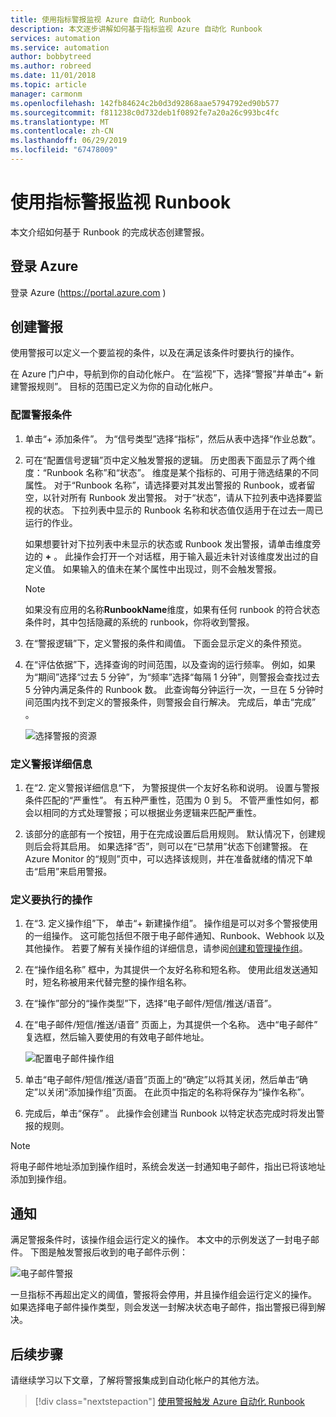 ```yaml
---
title: 使用指标警报监视 Azure 自动化 Runbook
description: 本文逐步讲解如何基于指标监视 Azure 自动化 Runbook
services: automation
ms.service: automation
author: bobbytreed
ms.author: robreed
ms.date: 11/01/2018
ms.topic: article
manager: carmonm
ms.openlocfilehash: 142fb84624c2b0d3d92868aae5794792ed90b577
ms.sourcegitcommit: f811238c0d732deb1f0892fe7a20a26c993bc4fc
ms.translationtype: MT
ms.contentlocale: zh-CN
ms.lasthandoff: 06/29/2019
ms.locfileid: "67478009"
---
```

# <a name="monitoring-runbooks-with-metric-alerts"></a>使用指标警报监视 Runbook

本文介绍如何基于 Runbook 的完成状态创建警报。

## <a name="sign-in-to-azure"></a>登录 Azure

登录 Azure (https://portal.azure.com )

## <a name="create-alert"></a>创建警报

使用警报可以定义一个要监视的条件，以及在满足该条件时要执行的操作。

在 Azure 门户中，导航到你的自动化帐户。 在“监视”下，选择“警报”并单击“+ 新建警报规则”。    目标的范围已定义为你的自动化帐户。

### <a name="configure-alert-criteria"></a>配置警报条件

1. 单击“+ 添加条件”。  为“信号类型”选择“指标”，然后从表中选择“作业总数”。   

2. 可在“配置信号逻辑”页中定义触发警报的逻辑。  历史图表下面显示了两个维度：“Runbook 名称”和“状态”。   维度是某个指标的、可用于筛选结果的不同属性。 对于“Runbook 名称”，请选择要对其发出警报的 Runbook，或者留空，以针对所有 Runbook 发出警报。  对于“状态”，请从下拉列表中选择要监视的状态。  下拉列表中显示的 Runbook 名称和状态值仅适用于在过去一周已运行的作业。

   如果想要针对下拉列表中未显示的状态或 Runbook 发出警报，请单击维度旁边的 **\+** 。 此操作会打开一个对话框，用于输入最近未针对该维度发出过的自定义值。 如果输入的值未在某个属性中出现过，则不会触发警报。

   > [!NOTE]
   > 如果没有应用的名称**RunbookName**维度，如果有任何 runbook 的符合状态条件时，其中包括隐藏的系统的 runbook，你将收到警报。

3. 在“警报逻辑”下，定义警报的条件和阈值。  下面会显示定义的条件预览。

4. 在“评估依据”下，选择查询的时间范围，以及查询的运行频率。  例如，如果为“期间”选择“过去 5 分钟”，为“频率”选择“每隔 1 分钟”，则警报会查找过去 5 分钟内满足条件的 Runbook 数。     此查询每分钟运行一次，一旦在 5 分钟时间范围内找不到定义的警报条件，则警报会自行解决。 完成后，单击“完成”  。

   ![选择警报的资源](./media/automation-alert-activity-log/configure-signal-logic.png)

### <a name="define-alert-details"></a>定义警报详细信息

1. 在“2. 定义警报详细信息“下，  为警报提供一个友好名称和说明。 设置与警报条件匹配的“严重性”。  有五种严重性，范围为 0 到 5。 不管严重性如何，都会以相同的方式处理警报；可以根据业务逻辑来匹配严重性。

1. 该部分的底部有一个按钮，用于在完成设置后启用规则。 默认情况下，创建规则后会将其启用。 如果选择“否”，则可以在“已禁用”状态下创建警报。  在 Azure Monitor 的“规则”页中，可以选择该规则，并在准备就绪的情况下单击“启用”来启用警报。  

### <a name="define-the-action-to-take"></a>定义要执行的操作

1. 在“3. 定义操作组”下，  单击“+ 新建操作组”。  操作组是可以对多个警报使用的一组操作。 这可能包括但不限于电子邮件通知、Runbook、Webhook 以及其他操作。 若要了解有关操作组的详细信息，请参阅[创建和管理操作组](../azure-monitor/platform/action-groups.md)。

1. 在“操作组名称”  框中，为其提供一个友好名称和短名称。 使用此组发送通知时，短名称被用来代替完整的操作组名称。

1. 在“操作”部分的“操作类型”下，选择“电子邮件/短信/推送/语音”。   

1. 在“电子邮件/短信/推送/语音”  页面上，为其提供一个名称。 选中“电子邮件”  复选框，然后输入要使用的有效电子邮件地址。

   ![配置电子邮件操作组](./media/automation-alert-activity-log/add-action-group.png)

1. 单击“电子邮件/短信/推送/语音”页面上的“确定”以将其关闭，然后单击“确定”以关闭“添加操作组”页面。     在此页中指定的名称将保存为“操作名称”。 

1. 完成后，单击“保存”  。 此操作会创建当 Runbook 以特定状态完成时将发出警报的规则。

> [!NOTE]
> 将电子邮件地址添加到操作组时，系统会发送一封通知电子邮件，指出已将该地址添加到操作组。

## <a name="notification"></a>通知

满足警报条件时，该操作组会运行定义的操作。 本文中的示例发送了一封电子邮件。 下图是触发警报后收到的电子邮件示例：

![电子邮件警报](./media/automation-alert-activity-log/alert-email.png)

一旦指标不再超出定义的阈值，警报将会停用，并且操作组会运行定义的操作。 如果选择电子邮件操作类型，则会发送一封解决状态电子邮件，指出警报已得到解决。

## <a name="next-steps"></a>后续步骤

请继续学习以下文章，了解将警报集成到自动化帐户的其他方法。

> [!div class="nextstepaction"]
> [使用警报触发 Azure 自动化 Runbook](automation-create-alert-triggered-runbook.md)
